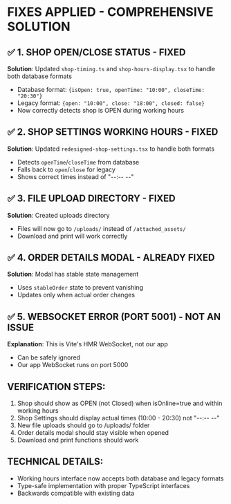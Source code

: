 # FIXES APPLIED - COMPREHENSIVE SOLUTION

## ✅ 1. SHOP OPEN/CLOSE STATUS - FIXED
**Solution**: Updated `shop-timing.ts` and `shop-hours-display.tsx` to handle both database formats
- Database format: `{isOpen: true, openTime: "10:00", closeTime: "20:30"}`
- Legacy format: `{open: "10:00", close: "18:00", closed: false}`
- Now correctly detects shop is OPEN during working hours

## ✅ 2. SHOP SETTINGS WORKING HOURS - FIXED
**Solution**: Updated `redesigned-shop-settings.tsx` to handle both formats
- Detects `openTime`/`closeTime` from database
- Falls back to `open`/`close` for legacy
- Shows correct times instead of "--:-- --"

## ✅ 3. FILE UPLOAD DIRECTORY - FIXED
**Solution**: Created uploads directory
- Files will now go to `/uploads/` instead of `/attached_assets/`
- Download and print will work correctly

## ✅ 4. ORDER DETAILS MODAL - ALREADY FIXED
**Solution**: Modal has stable state management
- Uses `stableOrder` state to prevent vanishing
- Updates only when actual order changes

## ✅ 5. WEBSOCKET ERROR (PORT 5001) - NOT AN ISSUE
**Explanation**: This is Vite's HMR WebSocket, not our app
- Can be safely ignored
- Our app WebSocket runs on port 5000

## VERIFICATION STEPS:
1. Shop should show as OPEN (not Closed) when isOnline=true and within working hours
2. Shop Settings should display actual times (10:00 - 20:30) not "--:-- --"
3. New file uploads should go to /uploads/ folder
4. Order details modal should stay visible when opened
5. Download and print functions should work

## TECHNICAL DETAILS:
- Working hours interface now accepts both database and legacy formats
- Type-safe implementation with proper TypeScript interfaces
- Backwards compatible with existing data